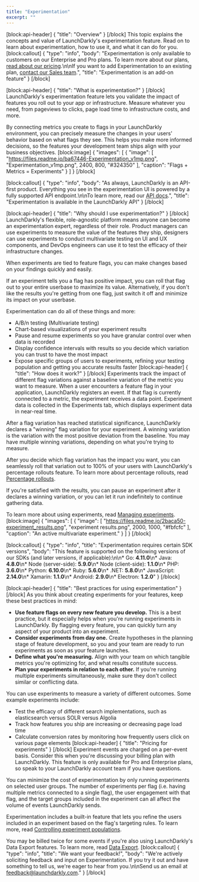 ```yaml
---
title: "Experimentation"
excerpt: ""
---
```

[block:api-header]
{
  "title": "Overview"
}
[/block]
This topic explains the concepts and value of LaunchDarkly's experimentation feature. Read on to learn about experimentation, how to use it, and what it can do for you.
[block:callout]
{
  "type": "info",
  "body": "Experimentation is only available to customers on our Enterprise and Pro plans. To learn more about our plans, [read about our pricing](https://launchdarkly.com/pricing/).\n\nIf you want to add Experimentation to an existing plan, [contact our Sales team](mailto:sales@launchdarkly.com).",
  "title": "Experimentation is an add-on feature"
}
[/block]

[block:api-header]
{
  "title": "What is experimentation?"
}
[/block]
LaunchDarkly's experimentation feature lets you validate the impact of features you roll out to your app or infrastructure. Measure whatever you need, from pageviews to clicks, page load time to infrastructure costs, and more.

By connecting metrics you create to flags in your LaunchDarkly environment, you can precisely measure the changes in your users' behavior based on what flags they see. This helps you make more informed decisions, so the features your development team ships align with your business objectives. 
[block:image]
{
  "images": [
    {
      "image": [
        "https://files.readme.io/ba67446-Experimentation_v1mp.png",
        "Experimentation_v1mp.png",
        2400,
        800,
        "#324350"
      ],
      "caption": "Flags + Metrics = Experiments"
    }
  ]
}
[/block]

[block:callout]
{
  "type": "info",
  "body": "As always, LaunchDarkly is an API-first product. Everything you see in the experimentation UI is powered by a fully supported API endpoint.\n\nTo learn more, read our [API docs](https://apidocs.launchdarkly.com/reference).",
  "title": "Experimentation is available in the LaunchDarkly API"
}
[/block]

[block:api-header]
{
  "title": "Why should I use experimentation?"
}
[/block]
LaunchDarkly's flexible, role-agnostic platform means anyone can become an experimentation expert, regardless of their role. Product managers can use experiments to measure the value of the features they ship, designers can use experiments to conduct multivariate testing on UI and UX components, and DevOps engineers can use it to test the efficacy of their infrastructure changes.

When experiments are tied to feature flags, you can make changes based on your findings quickly and easily. 

If an experiment tells you a flag has positive impact, you can roll that flag out to your entire userbase to maximize its value. Alternatively, if you don't like the results you're getting from one flag, just switch it off and minimize its impact on your userbase.

Experimentation can do all of these things and more:
* A/B/n testing (Multivariate testing)
* Chart-based visualizations of your experiment results
* Pause and resume experiments so you have granular control over when data is recorded
* Display confidence intervals with results so you decide which variation you can trust to have the most impact
* Expose specific groups of users to experiments, refining your testing population and getting you accurate results faster
[block:api-header]
{
  "title": "How does it work?"
}
[/block]
Experiments track the impact of different flag variations against a baseline variation of the metric you want to measure. When a user encounters a feature flag in your application, LaunchDarkly registers an event. If that flag is currently connected to a metric, the experiment receives a data point. Experiment data is collected in the Experiments tab, which displays experiment data in near-real time. 

After a flag variation has reached statistical significance, LaunchDarkly declares a "winning" flag variation for your experiment. A winning variation is the variation with the most positive deviation from the baseline. You may have multiple winning variations, depending on what you're trying to measure.

After you decide which flag variation has the impact you want, you can seamlessly roll that variation out to 100% of your users with LaunchDarkly's percentage rollouts feature. To learn more about percentage rollouts, read [Percentage rollouts](https://docs.launchdarkly.com/docs/targeting-users#section-percentage-rollouts).

If you're satisfied with the results, you can pause an experiment after it declares a winning variation, or you can let it run indefinitely to continue gathering data. 

To learn more about using experiments, read [Managing experiments](doc:experimentation-manage).
[block:image]
{
  "images": [
    {
      "image": [
        "https://files.readme.io/2baca50-experiment_results.png",
        "experiment results.png",
        2000,
        1000,
        "#fbfcfc"
      ],
      "caption": "An active multivariate experiment."
    }
  ]
}
[/block]

[block:callout]
{
  "type": "info",
  "title": "Experimentation requires certain SDK versions",
  "body": "This feature is supported on the following versions of our SDKs (and later versions, if applicable):\n\n* Go: **4.11.0**\n* Java: **4.8.0**\n* Node (server-side): **5.9.0**\n* Node (client-side): **1.1.0**\n* PHP: **3.6.0**\n* Python: **6.10.0**\n* Ruby: **5.6.0**\n* .NET: **5.8.0**\n* JavaScript: **2.14.0**\n* Xamarin: **1.1.0**\n* Android: **2.9.0**\n* Electron: **1.2.0**"
}
[/block]

[block:api-header]
{
  "title": "Best practices for using experimentation"
}
[/block]
As you think about creating experiments for your features, keep these best practices in mind:
* **Use feature flags on every new feature you develop.** This is a best practice, but it especially helps when you're running experiments in LaunchDarkly. By flagging every feature, you can quickly turn any aspect of your product into an experiment. 
* **Consider experiments from day one.** Create hypotheses in the planning stage of feature development, so you and your team are ready to run experiments as soon as your feature launches.
* **Define what you're measuring.** Align with your team on which tangible metrics you're optimizing for, and what results constitute success.
* **Plan your experiments in relation to each other.** If you're running multiple experiments simultaneously, make sure they don't collect similar or conflicting data.

You can use experiments to measure a variety of different outcomes. Some example experiments include:
* Test the efficacy of different search implementations, such as elasticsearch versus SOLR versus Algolia
* Track how features you ship are increasing or decreasing page load time
* Calculate conversion rates by monitoring how frequently users click on various page elements
[block:api-header]
{
  "title": "Pricing for experiments"
}
[/block]
Experiment events are charged on a per-event basis. Consider this when you're discussing your billing plan with LaunchDarkly. This feature is only available for Pro and Enterprise plans, so speak to your LaunchDarkly account team if you have questions.

You can minimize the cost of experimentation by only running experiments on selected user groups. 
The number of experiments per flag (i.e. having multiple metrics connected to a single flag), the user engagement with that flag, and the target groups included in the experiment can all affect the volume of events LaunchDarkly sends. 

Experimentation includes a built-in feature that lets you refine the users included in an experiment based on the flag's targeting rules. To learn more, read [Controlling experiment populations](doc:experimentation-targeting).

You may be billed twice for some events if you're also using LaunchDarkly's Data Export features. To learn more, read [Data Export](doc:data-export).
[block:callout]
{
  "type": "info",
  "title": "We want your feedback!",
  "body": "We're actively soliciting feedback and input on Experimentation. If you try it out and have something to tell us, we're eager to hear from you.\n\nSend us an email at feedback@launchdarkly.com."
}
[/block]